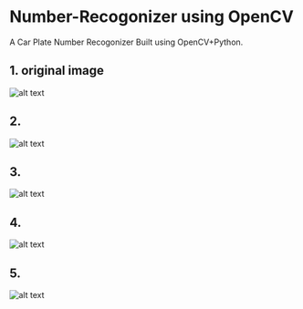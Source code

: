 # Number-Recogonizer using OpenCV
A Car Plate Number Recogonizer Built using OpenCV+Python.
## 1. original image
![alt text](https://github.com/developer22-university/OpenCV_NumberRecogonizer/blob/main/output/Screenshot%20(231).png)
## 2. 
![alt text](https://github.com/developer22-university/OpenCV_NumberRecogonizer/blob/main/output/Screenshot%20(232).png)
## 3.
![alt text](https://github.com/developer22-university/OpenCV_NumberRecogonizer/blob/main/output/Screenshot%20(233).png)
## 4.
![alt text](https://github.com/developer22-university/OpenCV_NumberRecogonizer/blob/main/output/Screenshot%20(234).png)
## 5.
![alt text](https://github.com/developer22-university/OpenCV_NumberRecogonizer/blob/main/output/Screenshot%20(235).png)
